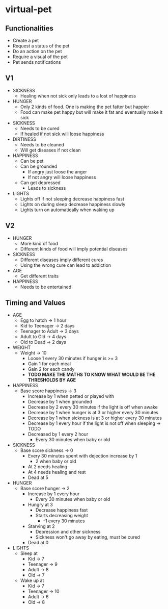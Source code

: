 # virtual-pet

## Functionalities

* Create a pet
* Request a status of the pet
* Do an action on the pet
* Require a visual of the pet
* Pet sends notifications

## V1

* SICKNESS
    * Healing when not sick only leads to a lost of happiness
* HUNGER
    * Only 2 kinds of food. One is making the pet fatter but happier
    * Food can make pet happy but will make it fat and eventually make it sick
* SICKNESS
    * Needs to be cured
    * If healed if not sick will loose happiness
* DIRTINESS
    * Needs to be cleaned
    * Will get diseases if not clean 
* HAPPINESS
    * Can be pet
    * Can be grounded
        * If angry just loose the anger
        * If not angry will loose happiness
    * Can get depressed
        * Leads to sickness
* LIGHTS
    * Lights off if not sleeping decrease happiness fast
    * Lights on during sleep decrease happiness slowly
    * Lights turn on automatically when waking up

## V2

* HUNGER
    * More kind of food
    * Different kinds of food will imply potential diseases
* SICKNESS
    * Different diseases imply different cures
    * Using the wrong cure can lead to addiction
* AGE
    * Get different traits
* HAPPINESS
    * Needs to be entertained

## Timing and Values

* AGE
    * Egg to hatch            ->       1 hour
    * Kid to Teenager         ->       2 days 
    * Teenager to Adult       ->       3 days
    * Adult to Old            ->       4 days
    * Old to Dead             ->       2 days
* WEIGHT
    * Weight                  ->       10
        * Loose 1 every 30 minutes if hunger is >= 3
        * Gain 1 for each meal
        * Gain 2 for each candy
        * __TODO MAKE THE MATHS TO KNOW WHAT WOULD BE THE THRESHOLDS BY AGE__
* HAPPINESS
    * Base score happiness    ->       3
        * Increase by 1 when petted or played with
        * Decrease by 1 when grounded
        * Decrease by 2 every 30 minutes if the light is off when awake
        * Decrease by 1 when hunger is at 3 or higher every 30 minutes
        * Decrease by 1 when sickness is at 3 or higher every 30 minutes
        * Decrease by 1 every hour if the light is not off when sleeping    -> TODO
        * Decreased by 1 every 2 hour
            * Every 30 minutes when baby or old
* SICKNESS
    * Base score sickness     ->       0
        * Every 30 minutes spent with dejection increase by 1 
            * 2 when baby or old
        * At 2 needs healing
        * At 4 needs healing and rest
        * Dead at 5
* HUNGER
    * Base score hunger       ->       2
        * Increase by 1 every hour
            * Every 30 minutes when baby or old
        * Hungry at 3
            * Decrease happiness fast  
            * Starts decreasing weight
                * -1 every 30 minutes
        * Starving at 2
            * Depression and other sickness
            * Sickness won't go away by eating, must be cured
        * Dead at 0
* LIGHTS
    * Sleep at
        * Kid                 ->      7
        * Teenager            ->      9 
        * Adult               ->      8
        * Old                 ->      7
    * Wake up at
        * Kid                 ->      7
        * Teenager            ->      10
        * Adult               ->      6
        * Old                 ->      8
